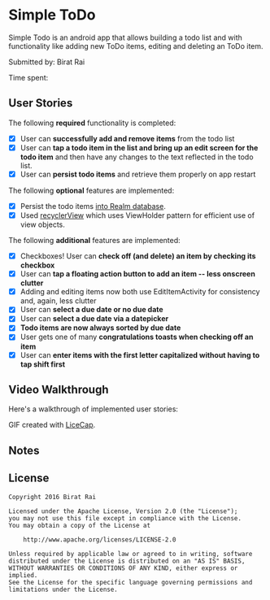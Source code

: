 # Simple ToDo

Simple Todo is an android app that allows building a todo list and with functionality like adding new ToDo items, editing and deleting an ToDo item.

Submitted by: Birat Rai

Time spent: 

## User Stories

The following **required** functionality is completed:

* [x] User can **successfully add and remove items** from the todo list
* [x] User can **tap a todo item in the list and bring up an edit screen for the todo item** and then have any changes to the text reflected in the todo list.
* [x] User can **persist todo items** and retrieve them properly on app restart

The following **optional** features are implemented:

* [x] Persist the todo items [into Realm database](https://realm.io/docs/java/latest/).
* [x] Used [recyclerView](https://guides.codepath.com/android/using-the-recyclerview) which uses ViewHolder pattern for efficient use of view objects.

The following **additional** features are implemented:

* [x] Checkboxes! User can **check off (and delete) an item by checking its checkbox**
* [x] User can **tap a floating action button to add an item -- less onscreen clutter**
* [x] Adding and editing items now both use EditItemActivity for consistency and, again, less clutter
* [x] User can **select a due date or no due date**
* [x] User can **select a due date via a datepicker**
* [x] **Todo items are now always sorted by due date**
* [x] User gets one of many **congratulations toasts when checking off an item**
* [x] User can **enter items with the first letter capitalized without having to tap shift first**

## Video Walkthrough 

Here's a walkthrough of implemented user stories:


GIF created with [LiceCap](http://www.cockos.com/licecap/).

## Notes

## License

    Copyright 2016 Birat Rai

    Licensed under the Apache License, Version 2.0 (the "License");
    you may not use this file except in compliance with the License.
    You may obtain a copy of the License at

        http://www.apache.org/licenses/LICENSE-2.0

    Unless required by applicable law or agreed to in writing, software
    distributed under the License is distributed on an "AS IS" BASIS,
    WITHOUT WARRANTIES OR CONDITIONS OF ANY KIND, either express or implied.
    See the License for the specific language governing permissions and
    limitations under the License.
